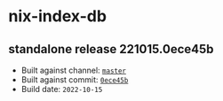 # nix-index-db
## standalone release 221015.0ece45b
- Built against channel: [`master`](https://github.com/nixos/nixpkgs/tree/master)
- Built against commit: [`0ece45b`](https://github.com/NixOS/nixpkgs/commit/0ece45b46807ff01ab6dab634fcc7b49d6c73ac1)
- Build date: `2022-10-15`
